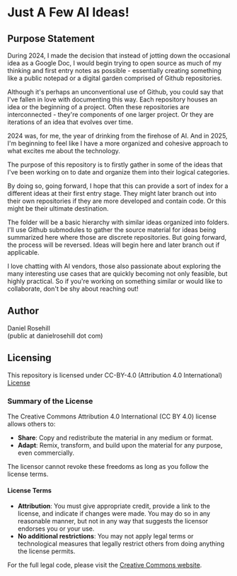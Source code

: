 # Just A Few AI Ideas!

## Purpose Statement

During 2024, I made the decision that instead of jotting down the occasional idea as a Google Doc, I would begin trying to open source as much of my thinking and first entry notes as possible - essentially creating something like a public notepad or a digital garden comprised of Github repositories. 

Although it's perhaps an unconventional use of Github, you could say that I've fallen in love with documenting this way. Each repository houses an idea or the beginning of a project.  Often these repositories are interconnected - they're components of one larger project. Or they are iterations of an idea that evolves over time.

2024 was, for me, the year of drinking from the firehose of AI. And in 2025, I'm beginning to feel like I have a more organized and cohesive approach to what excites me about the technology.  

The purpose of this repository is to firstly gather in some of the ideas that I've been working on to date and organize them into their logical categories.

By doing so, going forward, I hope that this can provide a sort of index for a different ideas at their first entry stage. They might later branch out into their own repositories if they are more developed and contain code. Or this might be their ultimate destination. 

The folder will be a basic hierarchy with similar ideas organized into folders.  I'll use Github submodules to gather the source material for ideas being summarized here where those are discrete repositories. But going forward, the process will be reversed. Ideas will begin here and later branch out if applicable.  

I love chatting with AI vendors, those also passionate about exploring the many interesting use cases that are quickly becoming not only feasible, but highly practical. So if you're working on something similar or would like to collaborate, don't be shy about reaching out!

## Author

Daniel Rosehill  
(public at danielrosehill dot com)

## Licensing

This repository is licensed under CC-BY-4.0 (Attribution 4.0 International) 
[License](https://creativecommons.org/licenses/by/4.0/)

### Summary of the License
The Creative Commons Attribution 4.0 International (CC BY 4.0) license allows others to:
- **Share**: Copy and redistribute the material in any medium or format.
- **Adapt**: Remix, transform, and build upon the material for any purpose, even commercially.

The licensor cannot revoke these freedoms as long as you follow the license terms.

#### License Terms
- **Attribution**: You must give appropriate credit, provide a link to the license, and indicate if changes were made. You may do so in any reasonable manner, but not in any way that suggests the licensor endorses you or your use.
- **No additional restrictions**: You may not apply legal terms or technological measures that legally restrict others from doing anything the license permits.

For the full legal code, please visit the [Creative Commons website](https://creativecommons.org/licenses/by/4.0/legalcode).